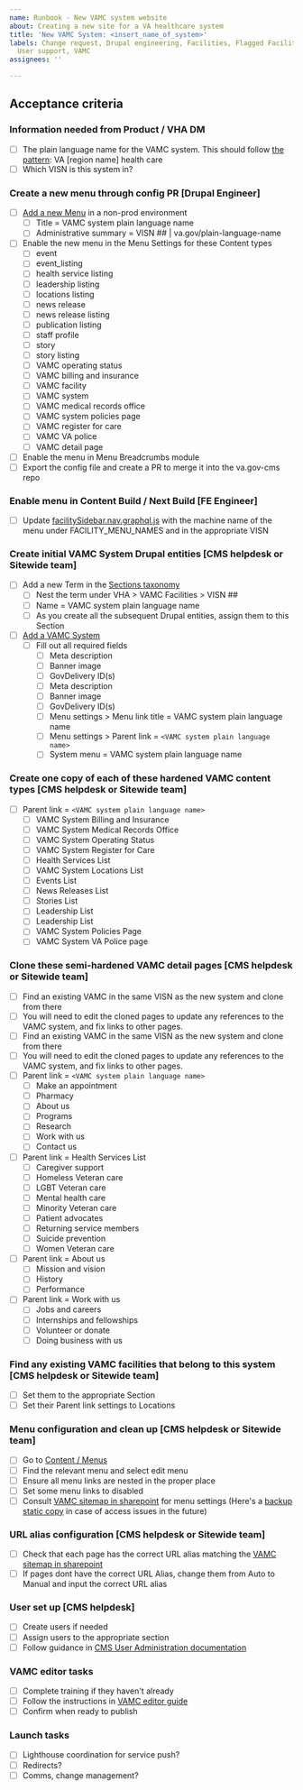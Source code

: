 ```yaml
---
name: Runbook - New VAMC system website
about: Creating a new site for a VA healthcare system
title: 'New VAMC System: <insert_name_of_system>'
labels: Change request, Drupal engineering, Facilities, Flagged Facilities, sitewide,
  User support, VAMC
assignees: ''

---
```


## Acceptance criteria

### Information needed from Product / VHA DM
- [ ] The plain language name for the VAMC system. This should follow [the pattern](https://github.com/department-of-veterans-affairs/va.gov-team/tree/master/products/facilities/naming-schema): VA [region name] health care
- [ ] Which VISN is this system in?

### Create a new menu through config PR [Drupal Engineer]
- [ ] [Add a new Menu](https://staging.cms.va.gov/admin/structure/menu/add) in a non-prod environment
   - [ ] Title = VAMC system plain language name
   - [ ] Administrative summary = VISN ## | va.gov/plain-language-name
- [ ] Enable the new menu in the Menu Settings for these Content types
   - [ ] event
   - [ ] event_listing
   - [ ] health service listing
   - [ ] leadership listing
   - [ ] locations listing
   - [ ] news release
   - [ ] news release listing
   - [ ] publication listing
   - [ ] staff profile
   - [ ] story
   - [ ] story listing
   - [ ] VAMC operating status
   - [ ] VAMC billing and insurance
   - [ ] VAMC facility
   - [ ] VAMC system
   - [ ] VAMC medical records office
   - [ ] VAMC system policies page
   - [ ] VAMC register for care
   - [ ] VAMC VA police
   - [ ] VAMC detail page
- [ ] Enable the menu in Menu Breadcrumbs module
- [ ] Export the config file and create a PR to merge it into the va.gov-cms repo

### Enable menu in Content Build / Next Build [FE Engineer]
- [ ] Update [facilitySidebar.nav.graphql.js](https://github.com/department-of-veterans-affairs/content-build/blob/main/src/site/stages/build/drupal/graphql/navigation-fragments/facilitySidebar.nav.graphql.js) with the machine name of the menu under FACILITY_MENU_NAMES and in the appropriate VISN

### Create initial VAMC System Drupal entities [CMS helpdesk or Sitewide team]
- [ ] Add a new Term in the [Sections taxonomy](https://prod.cms.va.gov/admin/structure/taxonomy/manage/administration/overview) 
   - [ ] Nest the term under VHA > VAMC Facilities > VISN ##
   - [ ] Name = VAMC system plain language name
   - [ ] As you create all the subsequent Drupal entities, assign them to this Section
- [ ] [Add a VAMC System](https://prod.cms.va.gov/node/add/health_care_region_page)
   - [ ] Fill out all required fields
      - [ ] Meta description 
      - [ ] Banner image 
      - [ ] GovDelivery ID(s)
      - [ ] Meta description 
      - [ ] Banner image 
      - [ ] GovDelivery ID(s)
      - [ ] Menu settings > Menu link title = VAMC system plain language name
      - [ ] Menu settings > Parent link = `<VAMC system plain language name>`
      - [ ] System menu = VAMC system plain language name

### Create one copy of each of these hardened VAMC content types [CMS helpdesk or Sitewide team]
 - [ ] Parent link = `<VAMC system plain language name>`
    - [ ] VAMC System Billing and Insurance
    - [ ] VAMC System Medical Records Office
    - [ ] VAMC System Operating Status
    - [ ] VAMC System Register for Care
    - [ ] Health Services List
    - [ ] VAMC System Locations List
    - [ ] Events List
    - [ ] News Releases List
    - [ ] Stories List
    - [ ] Leadership List
    - [ ] Leadership List
    - [ ] VAMC System Policies Page
    - [ ] VAMC System VA Police page

### Clone these semi-hardened VAMC detail pages [CMS helpdesk or Sitewide team]
- [ ] Find an existing VAMC in the same VISN as the new system and clone from there
- [ ] You will need to edit the cloned pages to update any references to the VAMC system, and fix links to other pages.
- [ ] Find an existing VAMC in the same VISN as the new system and clone from there
- [ ] You will need to edit the cloned pages to update any references to the VAMC system, and fix links to other pages.
- [ ] Parent link = `<VAMC system plain language name>`
  - [ ] Make an appointment
  - [ ] Pharmacy
  - [ ] About us
  - [ ] Programs
  - [ ] Research
  - [ ] Work with us
  - [ ] Contact us
- [ ] Parent link = Health Services List
  - [ ] Caregiver support
  - [ ] Homeless Veteran care
  - [ ] LGBT Veteran care
  - [ ] Mental health care
  - [ ] Minority Veteran care
  - [ ] Patient advocates
  - [ ] Returning service members
  - [ ] Suicide prevention
  - [ ] Women Veteran care
- [ ] Parent link = About us
  - [ ] Mission and vision
  - [ ] History
  - [ ] Performance
- [ ] Parent link = Work with us
  - [ ] Jobs and careers
  - [ ] Internships and fellowships
  - [ ] Volunteer or donate
  - [ ] Doing business with us

### Find any existing VAMC facilities that belong to this system [CMS helpdesk or Sitewide team]
- [ ] Set them to the appropriate Section
- [ ] Set their Parent link settings to Locations

### Menu configuration and clean up [CMS helpdesk or Sitewide team]
- [ ] Go to [Content / Menus](https://prod.cms.va.gov/admin/structure/menu)
- [ ] Find the relevant menu and select edit menu
- [ ] Ensure all menu links are nested in the proper place
- [ ] Set some menu links to disabled 
- [ ] Consult [VAMC sitemap in sharepoint](https://dvagov.sharepoint.com/:x:/s/SitewideContract/EblgAS21OUtHloKK3a8ZvNIBHzV1S6uO2l4hj4dqYG0avQ?e=J8UVZh) for menu settings (Here's a [backup static copy](https://github.com/department-of-veterans-affairs/va.gov-team/blob/1b010e72b992dbefa7305764b0058841131733bc/products/facilities/medical-centers/VAMC-Sitemap.xlsx) in case of access issues in the future)  

### URL alias configuration [CMS helpdesk or Sitewide team]
- [ ] Check that each page has the correct URL alias matching the [VAMC sitemap in sharepoint](https://dvagov.sharepoint.com/:x:/s/SitewideContract/EblgAS21OUtHloKK3a8ZvNIBHzV1S6uO2l4hj4dqYG0avQ?e=J8UVZh)
- [ ] If pages dont have the correct URL Alias, change them from Auto to Manual and input the correct URL alias

### User set up [CMS helpdesk]
- [ ] Create users if needed
- [ ] Assign users to the appropriate section
- [ ] Follow guidance in [CMS User Administration documentation](https://github.com/department-of-veterans-affairs/va.gov-team/tree/master/platform/cms/user-administration)

### VAMC editor tasks
- [ ] Complete training if they haven't already
- [ ] Follow the instructions in [VAMC editor guide](https://prod.cms.va.gov/help/vamc)
- [ ] Confirm when ready to publish

### Launch tasks
- [ ] Lighthouse coordination for service push?
- [ ] Redirects? 
- [ ] Comms, change management?
